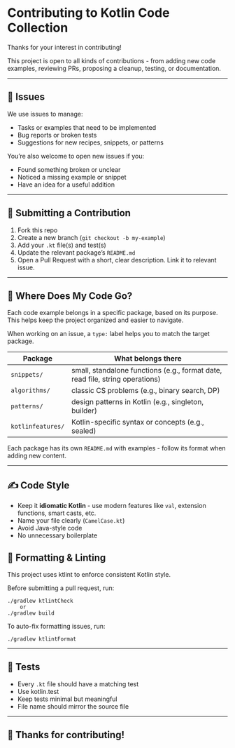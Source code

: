 # Contributing to Kotlin Code Collection

Thanks for your interest in contributing!

This project is open to all kinds of contributions - from adding new code examples, reviewing PRs, proposing a cleanup, testing, or documentation.

---

## 🧩 Issues

We use issues to manage:
- Tasks or examples that need to be implemented
- Bug reports or broken tests
- Suggestions for new recipes, snippets, or patterns


You’re also welcome to open new issues if you:
- Found something broken or unclear
- Noticed a missing example or snippet
- Have an idea for a useful addition

---

## 💬 Submitting a Contribution

1. Fork this repo
2. Create a new branch (`git checkout -b my-example`)
3. Add your `.kt` file(s) and test(s)
4. Update the relevant package’s `README.md`
5. Open a Pull Request with a short, clear description. Link it to relevant issue.

---

## 📁 Where Does My Code Go?

Each code example belongs in a specific package, based on its purpose. This helps keep the project organized and easier to navigate.

When working on an issue, a `type:` label helps you to match the target package.

| Package           | What belongs there                                                            |
|-------------------|-------------------------------------------------------------------------------|
| `snippets/`       | small, standalone functions (e.g., format date, read file, string operations) |
| `algorithms/`     | classic CS problems (e.g., binary search, DP)                                 |
| `patterns/`       | design patterns in Kotlin (e.g., singleton, builder)                          |
| `kotlinfeatures/` | Kotlin-specific syntax or concepts (e.g., sealed)                             |

Each package has its own `README.md` with examples - follow its format when adding new content.

---

## ✍️ Code Style

- Keep it **idiomatic Kotlin** - use modern features like `val`, extension functions, smart casts, etc.
- Name your file clearly (`CamelCase.kt`)
- Avoid Java-style code 
- No unnecessary boilerplate

## 🧹 Formatting & Linting
  This project uses ktlint to enforce consistent Kotlin style.

Before submitting a pull request, run:
```
./gradlew ktlintCheck 
    or
./gradlew build
```
To auto-fix formatting issues, run:
```
./gradlew ktlintFormat
```

---

## 🧪 Tests

- Every `.kt` file should have a matching test
- Use kotlin.test
- Keep tests minimal but meaningful
- File name should mirror the source file

---

## 🙏 Thanks for contributing!
